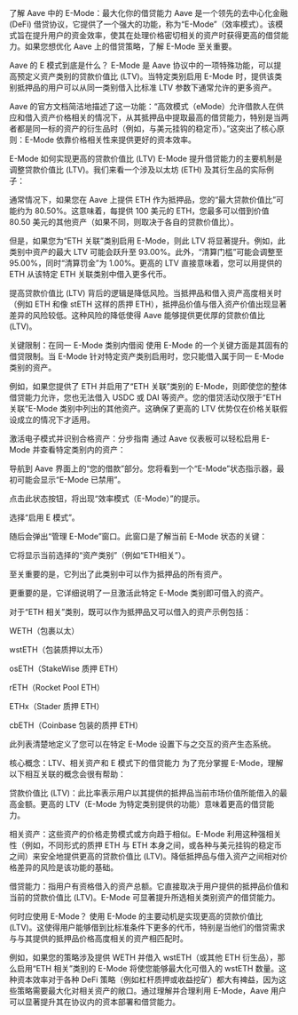 了解 Aave 中的 E-Mode：最大化你的借贷能力
Aave 是一个领先的去中心化金融 (DeFi) 借贷协议，它提供了一个强大的功能，称为“E-Mode”（效率模式）。该模式旨在提升用户的资金效率，使其在处理价格密切相关的资产时获得更高的借贷能力。如果您想优化 Aave 上的借贷策略，了解 E-Mode 至关重要。

Aave 的 E 模式到底是什么？
E-Mode 是 Aave 协议中的一项特殊功能，可以提高预定义资产类别的贷款价值比 (LTV)。当特定类别启用 E-Mode 时，提供该类别抵押品的用户可以从同一类别借入比标准 LTV 参数下通常允许的更多资产。

Aave 的官方文档简洁地描述了这一功能：“高效模式（eMode）允许借款人在供应和借入资产价格相关的情况下，从其抵押品中提取最高的借贷能力，特别是当两者都是同一标的资产的衍生品时（例如，与美元挂钩的稳定币）。”这突出了核心原则：E-Mode 依靠价格相关性来提供更好的资本效率。

E-Mode 如何实现更高的贷款价值比 (LTV)
E-Mode 提升借贷能力的主要机制是调整贷款价值比 (LTV)。我们来看一个涉及以太坊 (ETH) 及其衍生品的实际例子：

通常情况下，如果您在 Aave 上提供 ETH 作为抵押品，您的“最大贷款价值比”可能约为 80.50%。这意味着，每提供 100 美元的 ETH，您最多可以借到价值 80.50 美元的其他资产（如果不同，则取决于各自的贷款价值比）。

但是，如果您为“ETH 关联”类别启用 E-Mode，则此 LTV 将显著提升。例如，此类别中资产的最大 LTV 可能会跃升至 93.00%。此外，“清算门槛”可能会调整至 95.00%，同时“清算罚金”为 1.00%。更高的 LTV 直接意味着，您可以用提供的 ETH 从该特定 ETH 关联类别中借入更多代币。

提高贷款价值比 (LTV) 背后的逻辑是降低风险。当抵押品和借入资产高度相关时（例如 ETH 和像 stETH 这样的质押 ETH），抵押品价值与借入资产价值出现显著差异的风险较低。这种风险的降低使得 Aave 能够提供更优厚的贷款价值比 (LTV)。

关键限制：在同一 E-Mode 类别内借阅
使用 E-Mode 的一个关键方面是其固有的借贷限制。当 E-Mode 针对特定资产类别启用时，您只能借入属于同一 E-Mode 类别的资产。

例如，如果您提供了 ETH 并启用了“ETH 关联”类别的 E-Mode，则即使您的整体借贷能力允许，您也无法借入 USDC 或 DAI 等资产。您的借贷活动仅限于“ETH 关联”E-Mode 类别中列出的其他资产。这确保了更高的 LTV 优势仅在价格关联假设成立的情况下才适用。

激活电子模式并识别合格资产：分步指南
通过 Aave 仪表板可以轻松启用 E-Mode 并查看特定类别内的资产：

导航到 Aave 界面上的“您的借款”部分。您将看到一个“E-Mode”状态指示器，最初可能会显示“E-Mode 已禁用”。

点击此状态按钮，将出现“效率模式（E-Mode）”的提示。

选择“启用 E 模式”。

随后会弹出“管理 E-Mode”窗口。此窗口是了解当前 E-Mode 状态的关键：

它将显示当前选择的“资产类别”（例如“ETH相关”）。

至关重要的是，它列出了此类别中可以作为抵押品的所有资产。

更重要的是，它详细说明了一旦激活此特定 E-Mode 类别即可借入的资产。

对于“ETH 相关”类别，既可以作为抵押品又可以借入的资产示例包括：

WETH（包裹以太）

wstETH（包装质押以太币）

osETH（StakeWise 质押 ETH）

rETH（Rocket Pool ETH）

ETHx（Stader 质押 ETH）

cbETH（Coinbase 包装的质押 ETH）

此列表清楚地定义了您可以在特定 E-Mode 设置下与之交互的资产生态系统。

核心概念：LTV、相关资产和 E 模式下的借贷能力
为了充分掌握 E-Mode，理解以下相互关联的概念会很有帮助：

贷款价值比 (LTV)：此比率表示用户以其提供的抵押品当前市场价值所能借入的最高金额。更高的 LTV（E-Mode 为特定类别提供的功能）意味着更高的借贷能力。

相关资产：这些资产的价格走势模式或方向趋于相似。E-Mode 利用这种强相关性（例如，不同形式的质押 ETH 与 ETH 本身之间，或各种与美元挂钩的稳定币之间）来安全地提供更高的贷款价值比 (LTV)。降低抵押品与借入资产之间相对价格差异的风险是该功能的基础。

借贷能力：指用户有资格借入的资产总额。它直接取决于用户提供的抵押品价值和当前的贷款价值比 (LTV)。E-Mode 可显著提升所选相关类别资产的借贷能力。

何时应使用 E-Mode？
使用 E-Mode 的主要动机是实现更高的贷款价值比 (LTV)。这使得用户能够借到比标准条件下更多的代币，特别是当他们的借贷需求与与其提供的抵押品价格高度相关的资产相匹配时。

例如，如果您的策略涉及提供 WETH 并借入 wstETH（或其他 ETH 衍生品），那么启用“ETH 相关”类别的 E-Mode 将使您能够最大化可借入的 wstETH 数量。这种资本效率对于各种 DeFi 策略（例如杠杆质押或收益挖矿）都大有裨益，因为这些策略需要最大化对相关资产的敞口。通过理解并合理利用 E-Mode，Aave 用户可以显著提升其在协议内的资本部署和借贷能力。
